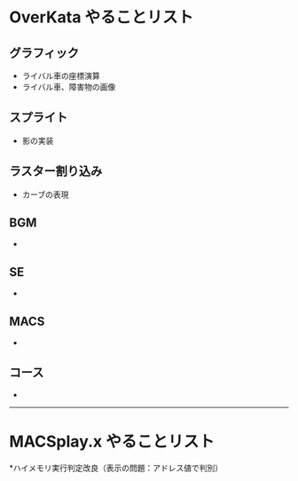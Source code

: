 # OverKata やることリスト  
## グラフィック
* ライバル車の座標演算  
* ライバル車、障害物の画像

## スプライト
* 影の実装  

## ラスター割り込み
* カーブの表現
 

## BGM
* 

## SE
* 

## MACS
* 

## コース
* 

---
# MACSplay.x やることリスト

*ハイメモリ実行判定改良（表示の問題：アドレス値で判別）